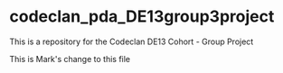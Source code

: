 # codeclan_pda_DE13group3project
 This is a repository for the Codeclan DE13 Cohort - Group Project


This is Mark's change to this file
